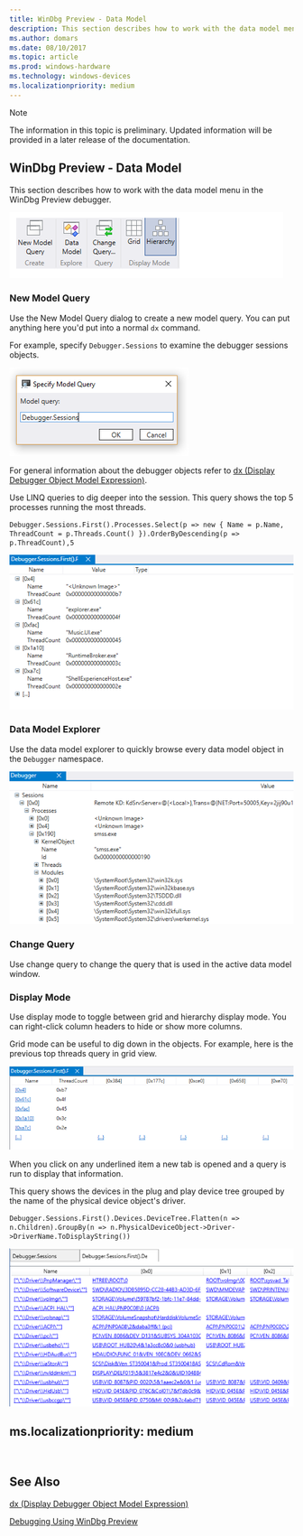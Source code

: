 ```yaml
---
title: WinDbg Preview - Data Model 
description: This section describes how to work with the data model menu in the WinDbg preview debugger.
ms.author: domars
ms.date: 08/10/2017
ms.topic: article
ms.prod: windows-hardware
ms.technology: windows-devices
ms.localizationpriority: medium
---
```


> [!NOTE]
> The information in this topic is preliminary. Updated information will be provided in a later release of the documentation. 
>

## WinDbg Preview - Data Model 

This section describes how to work with the data model menu in the WinDbg Preview debugger.

![Screen shot of data model menu in debugger](images/windbgx-data-model-menu.png)


### New Model Query

Use the New Model Query dialog to create a new model query. You can put anything here you'd put into a normal `dx` command.

For example, specify `Debugger.Sessions` to examine the debugger sessions objects. 

![New data model query dialog box](images/windbgx-data-model-new-model-dialog.png)

For general information about the debugger objects refer to [dx (Display Debugger Object Model Expression)](dx--display-visualizer-variables-.md).

Use LINQ queries to dig deeper into the session. This query shows the top 5 processes running the most threads. 

```
Debugger.Sessions.First().Processes.Select(p => new { Name = p.Name, ThreadCount = p.Threads.Count() }).OrderByDescending(p => p.ThreadCount),5
```
![Data model explore window showing process and threads](images/windbgx-data-model-process-threads.png)


### Data Model Explorer

Use the data model explorer to quickly browse every data model object in the `Debugger` namespace.

![Data model explorer window showing debug object sessions](images/windbgx-data-model-explore-window.png)


### Change Query

Use change query to change the query that is used in the active data model window.


### Display Mode

Use display mode to toggle between grid and hierarchy display mode. You can right-click column headers to hide or show more columns.

Grid mode can be useful to dig down in the objects. For example, here is the previous top threads query in grid view. 

![Data model explore window showing top threads](images/windbgx-data-model-process-threads-grid.png)

When you click on any underlined item a new tab is opened and a query is run to display that information.


This query shows the devices in the plug and play device tree grouped by the name of the physical device object's driver.

```
Debugger.Sessions.First().Devices.DeviceTree.Flatten(n => n.Children).GroupBy(n => n.PhysicalDeviceObject->Driver->DriverName.ToDisplayString()) 
```
![Data model explore window showing plug and play device tree in a grid view](images/windbgx-data-model-pnp-device.png)

ms.localizationpriority: medium
---
 
## See Also

[dx (Display Debugger Object Model Expression)](dx--display-visualizer-variables-.md)

[Debugging Using WinDbg Preview](debugging-using-windbg-preview.md)
 

 





